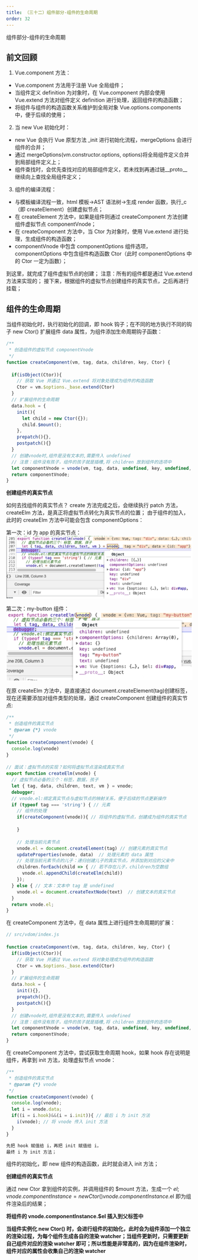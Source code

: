 ```yaml
---
title: （三十二）组件部分-组件的生命周期
order: 32
---
```


组件部分-组件的生命周期

<!-- more -->

## 前文回顾

1. Vue.component 方法：

- Vue.component 方法用于注册 Vue 全局组件；
- 当组件定义 definition 为对象时，在 Vue.component 内部会使用 Vue.extend 方法对组件定义 definition 进行处理，返回组件的构造函数；
- 将组件与组件的构造函数关系维护到全局对象 Vue.options.components 中，便于后续的使用；

2. 当 new Vue 初始化时：

- new Vue 会执行 Vue 原型方法 \_init 进行初始化流程，mergeOptions 会进行组件的合并；
- 通过 mergeOptions(vm.constructor.options, options)将全局组件定义合并到局部组件定义上；
- 组件查找时，会优先查找对应的局部组件定义，若未找到再通过链\_\_proto\_\_继续向上查找全局组件定义；

3. 组件的编译流程：

- 与模板编译流程一致，html 模板->AST 语法树->生成 render 函数，执行\_c（即 createElement）创建虚拟节点；
- 在 createElement 方法中，如果是组件则通过 createComponent 方法创建组件虚拟节点 componentVnode；
- 在 createComponent 方法中，当 Ctor 为对象时，使用 Vue.extend 进行处理，生成组件的构造函数；
- componentVnode 中包含 componentOptions 组件选项，componentOptions 中包含组件构造函数 Ctor（此时 componentOptions 中的 Ctor 一定为函数）；

到这里，就完成了组件虚拟节点的创建；
注意：所有的组件都是通过 Vue.extend 方法来实现的；
接下来，根据组件的虚拟节点创建组件的真实节点，之后再进行挂载；

## 组件的生命周期

当组件初始化时，执行初始化的回调，即 hook 钩子；在不同的地方执行不同的钩子
new Ctor()
扩展组件 data 属性，为组件添加生命周期钩子函数：

```js
/**
 * 创造组件的虚拟节点 componentVnode
 */
function createComponent(vm, tag, data, children, key, Ctor) {

  if(isObject(Ctor)){
    // 获取 Vue 并通过 Vue.extend 将对象处理成为组件的构造函数
    Ctor = vm.$options._base.extend(Ctor)
  }
  // 扩展组件的生命周期
  data.hook = {
    init(){
      let child = new Ctor({});
      child.$mount();
    },
    prepatch(){},
    postpatch(){}
  }
  // 创建vnode时,组件是没有文本的,需要传入 undefined
  // 注意：组件没有孩子，组件的孩子就是插槽,将 children 放到组件的选项中
  let componentVnode = vnode(vm, tag, data, undefined, key, undefined, {Ctor, children, tag});
  return componentVnode;
}
```

**创建组件的真实节点**

如何去找组件的真实节点？
create 方法完成之后，会继续执行 patch 方法，
createElm 方法，是真正将虚拟节点转化为真实节点的位置；
由于组件的加入，此时的 createElm 方法中可能会包含 componentOptions：

第一次：id 为 app 的真实节点：
![](/images/手写vue2源码/（三十二）组件部分-组件的生命周期/img1.png)

第二次：my-button 组件：
![](/images/手写vue2源码/（三十二）组件部分-组件的生命周期/img2.png)

在原 createElm 方法中，是直接通过 document.createElement(tag)创建标签，现在还需要添加对组件类型的处理，通过 createComponent 创建组件的真实节点:

```js
/**
 * 创造组件的真实节点
 * @param {*} vnode
 */
function createComponent(vnode) {
  console.log(vnode)
}

// 面试：虚拟节点的实现？如何将虚拟节点渲染成真实节点
export function createElm(vnode) {
  // 虚拟节点必备的三个：标签，数据，孩子
  let { tag, data, children, text, vm } = vnode;
  debugger;
  // vnode.el:绑定真实节点与虚拟节点的映射关系，便于后续的节点更新操作
  if (typeof tag === 'string') { // 元素
    // 组件的处理
    if(createComponent(vnode)){ // 将组件的虚拟节点，创建成为组件的真实节点

    }

    // 处理当前元素节点
    vnode.el = document.createElement(tag) // 创建元素的真实节点
    updateProperties(vnode, data)  // 处理元素的 data 属性
    // 处理当前元素节点的儿子：递归创建儿子的真实节点，并添加到对应的父亲中
    children.forEach(child => { // 若不存在儿子，children为空数组
      vnode.el.appendChild(createElm(child))
    });
  } else { // 文本：文本中 tag 是 undefined
    vnode.el = document.createTextNode(text)  // 创建文本的真实节点
  }
  return vnode.el;
}
```

在 createComponent 方法中，在 data 属性上进行组件生命周期的扩展：

```js
// src/vdom/index.js

function createComponent(vm, tag, data, children, key, Ctor) {
  if(isObject(Ctor)){
    // 获取 Vue 并通过 Vue.extend 将对象处理成为组件的构造函数
    Ctor = vm.$options._base.extend(Ctor)
  }
  // 扩展组件的生命周期
  data.hook = {
    init(){},
    prepatch(){},
    postpatch(){}
  }
  // 创建vnode时,组件是没有文本的,需要传入 undefined
  // 注意：组件没有孩子，组件的孩子就是插槽,将 children 放到组件的选项中
  let componentVnode = vnode(vm, tag, data, undefined, key, undefined, {Ctor, children, tag});
  return componentVnode;
}
```

在 createComponent 方法中，尝试获取生命周期 hook，如果 hook 存在说明是组件，再拿到 init 方法，处理虚拟节点 vnode：

```js
/**
 * 创造组件的真实节点
 * @param {*} vnode
 */
function createComponent(vnode) {
  console.log(vnode);
  let i = vnode.data;
  if((i = i.hook)&&(i = i.init)){ // 最后 i 为 init 方法
    i(vnode); // 将 vnode 传入 init 方法
  }
}
```

```js
先把 hook 赋值给 i，再把 init 赋值给 i，
最终 i 为 init 方法；
```

组件的初始化，即 new 组件的构造函数，此时就会进入 init 方法；

**创建组件的真实节点**

通过 new Ctor 拿到组件的实例，并调用组件的 $mount 方法，生成一个 $el;vnode.componentInstance = new Ctor()vnode.componentInstance.$el 即为组件渲染后的结果；

**将组件的 vnode.componentInstance.$el 插入到父标签中**

**当组件实例化 new Ctor() 时，会进行组件的初始化，此时会为组件添加一个独立的渲染过程，为每个组件生成各自的渲染 watcher；当组件更新时，只需要更新自己组件对应的渲染 watcher 即可；所以性能是非常高的，因为在组件渲染时，组件对应的属性会收集自己的渲染 watcher**
